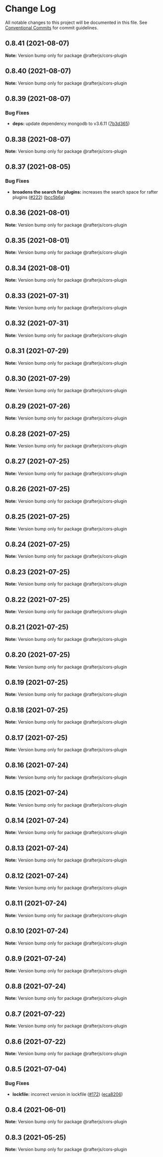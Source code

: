 # Change Log

All notable changes to this project will be documented in this file.
See [Conventional Commits](https://conventionalcommits.org) for commit guidelines.

## 0.8.41 (2021-08-07)

**Note:** Version bump only for package @rafterjs/cors-plugin





## 0.8.40 (2021-08-07)

**Note:** Version bump only for package @rafterjs/cors-plugin





## 0.8.39 (2021-08-07)


### Bug Fixes

* **deps:** update dependency mongodb to v3.6.11 ([7b3d365](https://github.com/rafterjs/rafter/commit/7b3d36519d2415d781c1beab077ca315544a562c))





## 0.8.38 (2021-08-07)

**Note:** Version bump only for package @rafterjs/cors-plugin





## 0.8.37 (2021-08-05)


### Bug Fixes

* **broadens the search for plugins:** increases the search space for rafter plugins ([#222](https://github.com/rafterjs/rafter/issues/222)) ([bcc5b6a](https://github.com/rafterjs/rafter/commit/bcc5b6af7b0323e5a87afba436acb24163c3581d))





## 0.8.36 (2021-08-01)

**Note:** Version bump only for package @rafterjs/cors-plugin





## 0.8.35 (2021-08-01)

**Note:** Version bump only for package @rafterjs/cors-plugin





## 0.8.34 (2021-08-01)

**Note:** Version bump only for package @rafterjs/cors-plugin





## 0.8.33 (2021-07-31)

**Note:** Version bump only for package @rafterjs/cors-plugin





## 0.8.32 (2021-07-31)

**Note:** Version bump only for package @rafterjs/cors-plugin





## 0.8.31 (2021-07-29)

**Note:** Version bump only for package @rafterjs/cors-plugin





## 0.8.30 (2021-07-29)

**Note:** Version bump only for package @rafterjs/cors-plugin





## 0.8.29 (2021-07-26)

**Note:** Version bump only for package @rafterjs/cors-plugin

## 0.8.28 (2021-07-25)

**Note:** Version bump only for package @rafterjs/cors-plugin

## 0.8.27 (2021-07-25)

**Note:** Version bump only for package @rafterjs/cors-plugin

## 0.8.26 (2021-07-25)

**Note:** Version bump only for package @rafterjs/cors-plugin

## 0.8.25 (2021-07-25)

**Note:** Version bump only for package @rafterjs/cors-plugin

## 0.8.24 (2021-07-25)

**Note:** Version bump only for package @rafterjs/cors-plugin

## 0.8.23 (2021-07-25)

**Note:** Version bump only for package @rafterjs/cors-plugin

## 0.8.22 (2021-07-25)

**Note:** Version bump only for package @rafterjs/cors-plugin

## 0.8.21 (2021-07-25)

**Note:** Version bump only for package @rafterjs/cors-plugin

## 0.8.20 (2021-07-25)

**Note:** Version bump only for package @rafterjs/cors-plugin

## 0.8.19 (2021-07-25)

**Note:** Version bump only for package @rafterjs/cors-plugin

## 0.8.18 (2021-07-25)

**Note:** Version bump only for package @rafterjs/cors-plugin

## 0.8.17 (2021-07-25)

**Note:** Version bump only for package @rafterjs/cors-plugin

## 0.8.16 (2021-07-24)

**Note:** Version bump only for package @rafterjs/cors-plugin

## 0.8.15 (2021-07-24)

**Note:** Version bump only for package @rafterjs/cors-plugin

## 0.8.14 (2021-07-24)

**Note:** Version bump only for package @rafterjs/cors-plugin

## 0.8.13 (2021-07-24)

**Note:** Version bump only for package @rafterjs/cors-plugin

## 0.8.12 (2021-07-24)

**Note:** Version bump only for package @rafterjs/cors-plugin

## 0.8.11 (2021-07-24)

**Note:** Version bump only for package @rafterjs/cors-plugin

## 0.8.10 (2021-07-24)

**Note:** Version bump only for package @rafterjs/cors-plugin

## 0.8.9 (2021-07-24)

**Note:** Version bump only for package @rafterjs/cors-plugin

## 0.8.8 (2021-07-24)

**Note:** Version bump only for package @rafterjs/cors-plugin

## 0.8.7 (2021-07-22)

**Note:** Version bump only for package @rafterjs/cors-plugin

## 0.8.6 (2021-07-22)

**Note:** Version bump only for package @rafterjs/cors-plugin

## 0.8.5 (2021-07-04)

### Bug Fixes

- **lockfile:** incorrect version in lockfile ([#172](https://github.com/rafterjs/rafter/issues/172)) ([eca8206](https://github.com/rafterjs/rafter/commit/eca820680574c45714a5cf56560b5f41a1553fa1))

## 0.8.4 (2021-06-01)

**Note:** Version bump only for package @rafterjs/cors-plugin

## 0.8.3 (2021-05-25)

**Note:** Version bump only for package @rafterjs/cors-plugin
